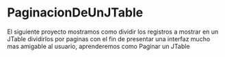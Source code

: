 # PaginacionDeUnJTable
El siguiente proyecto mostramos como dividir los registros a mostrar en un JTable dividirlos por paginas con el fin de presentar una interfaz mucho mas amigable al usuario, aprenderemos como Paginar un JTable
